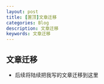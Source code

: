 ```yaml
---
layout: post
title: [置顶]文章迁移
categories: Blog
description: 文章迁移
keywords: 文章迁移
---
```



## 文章迁移

- 后续将陆续把我写的文章迁移到这里
